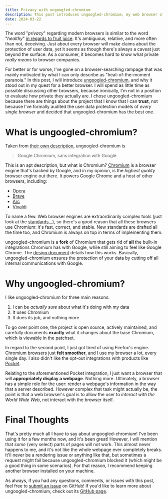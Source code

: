 ```yaml
---
title: Privacy with ungoogled-chromium
description: This post introduces ungoogled-chromium, my web browser of choice.
date: 2024-03-22
---
```


The word "_privacy_" regarding modern browsers is similar to the word
"_healthy_"
[in regards to fruit juice](https://www.nytimes.com/2018/07/07/opinion/sunday/juice-is-not-healthy-sugar.html).
It's ambiguous, relative, and more often than not, deceiving. Just about every
browser will make claims about the protection of user data, yet it seems as
though there's always a caveat just beyond the surface. As a consumer, it
becomes hard to know what private _really means_ to browser companies.

For better or for worse, I've gone on a browser-searching rampage that was
mainly motivated by what I can only describe as "heat-of-the-moment paranoia."
In this post, I will introduce
[ungoogled-chromium](https://github.com/ungoogled-software/ungoogled-chromium),
and why it stood out in my quest for a better browser. I will spend as little
time as possible discussing other browsers, because ironically, I'm not in a
position to evaluate how private they actually are. I chose ungoogled-chromium
because there are things about the project that I know that I can **trust**, not
because I've formally audited the user data protection models of _every single
browser_ and decided that ungoogled-chromium has the best one.

# What is ungoogled-chromium?

Taken from
[their own description](https://github.com/ungoogled-software/ungoogled-chromium),
ungoogled-chromium is

> Google Chromium, sans integration with Google

This is an apt description, but what is Chromium?
[Chromium](https://www.chromium.org/Home/) is a browser engine that's backed by
Google, and in my opinion, is the _highest quality_ browser engine out there. It
powers Google Chrome and a host of other browsers, including:

- [Opera](https://www.opera.com/)
- [Brave](https://brave.com/)
- [Arc](https://arc.net/)
- [Vivaldi](https://vivaldi.com/)

To name a few. Web browser engines are extraordinarily complex tools (just look
at the [standards...](https://www.w3.org/TR/)), so there's a good reason that
all these browsers use Chromium: it's fast, correct, and stable. New standards
are drafted all the time too, and Chromium is always on top in terms of
implementing them.

ungoogled-chromium is a **fork** of Chromium that gets rid of **all** the
built-in integrations Chromium has with Google, while still aiming to feel like
Google Chrome. The
[design document](https://github.com/ungoogled-software/ungoogled-chromium/blob/master/docs/design.md)
details how this works. Basically, ungoogled-chromium ensures the protection of
your data by cutting off all internal communications with Google.

# Why ungoogled-chromium?

I like ungoogled-chromium for three main reasons:

1. I can be _actually sure_ about what it's doing with my data
2. It uses Chromium
3. It does its job, and nothing more

To go over point one, the project is open source, actively maintained, and
carefully documents **exactly** what it changes about the base Chromium, which
is viewable in the patchset.

In regard to the second point, I just got tired of using Firefox's engine.
Chromium browsers just **felt smoother**, and I use my browser a lot, every
single day. I also didn't like the opt-out integrations with products like
[Pocket](https://support.mozilla.org/en-US/kb/what-is-pocket).

Relating to the aforementioned Pocket integration, I just want a browser that
will **appropriately display a webpage**. Nothing more. Ultimately, a browser
has a simple role for the user: render a webpage's information in the way that a
server described. However complex that task might actually be, the point is that
a web browser's goal is to allow the user to _interact with the World Wide Web_,
not interact with the browser itself.

# Final Thoughts

That's pretty much all I have to say about ungoogled-chromium! I've been using
it for a few months now, and it's been great! However, I will mention that
_some_ (very select) parts of pages will not work. This almost never happens to
me, and it's not like the whole webpage ever completely breaks. It'll never be a
rendering issue or anything like that, but sometimes a request might fail
because ungoogled-chromium blocked it (which might be a good thing in some
scenarios). For that reason, I recommend keeping another browser installed on
your machine.

As always, if you had any questions, comments, or issues with this post, feel
free to [submit an issue](https://github.com/dzfrias/website/issues/new) on
GitHub! If you'd like to learn more about ungoogled-chromium, check out its
[GitHub page](https://github.com/ungoogled-software/ungoogled-chromium).
